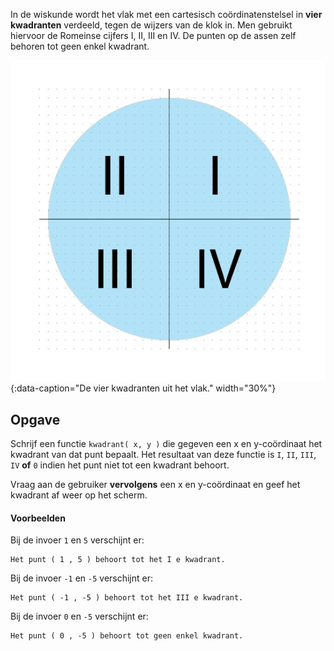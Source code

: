 In de wiskunde wordt het vlak met een cartesisch coördinatenstelsel in **vier kwadranten** verdeeld, tegen de wijzers van de klok in. Men gebruikt hiervoor de Romeinse cijfers I, II, III en IV. De punten op de assen zelf behoren tot geen enkel kwadrant.

![De vier kwadranten.](media/kwadrant.png "Afbeelding door ChristiaanPR op WikiMedia."){:data-caption="De vier kwadranten uit het vlak." width="30%"}

## Opgave

Schrijf een functie `kwadrant( x, y )` die gegeven een x en y-coördinaat het kwadrant van dat punt bepaalt. Het resultaat van deze functie is `I`, `II`, `III`, `IV` **of** `0` indien het punt niet tot een kwadrant behoort.

Vraag aan de gebruiker **vervolgens** een x en y-coördinaat en geef het kwadrant af weer op het scherm. 

#### Voorbeelden

Bij de invoer `1` en `5` verschijnt er:

```
Het punt ( 1 , 5 ) behoort tot het I e kwadrant.
```

Bij de invoer `-1` en `-5` verschijnt er:

```
Het punt ( -1 , -5 ) behoort tot het III e kwadrant.
```

Bij de invoer `0` en `-5` verschijnt er:

```
Het punt ( 0 , -5 ) behoort tot geen enkel kwadrant.
```
